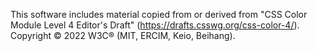 This software includes material copied from or derived from "CSS Color Module Level 4 Editor's Draft" (https://drafts.csswg.org/css-color-4/). Copyright © 2022 W3C® (MIT, ERCIM, Keio, Beihang).